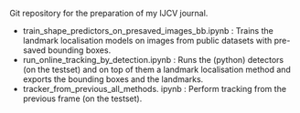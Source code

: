 Git repository for the preparation of my IJCV journal.


* train_shape_predictors_on_presaved_images_bb.ipynb : Trains the landmark localisation models on images from public datasets with pre-saved bounding boxes.
* run_online_tracking_by_detection.ipynb : Runs the (python) detectors (on the testset) and on top of them a landmark localisation method and exports the bounding boxes and the landmarks. 
* tracker_from_previous_all_methods. ipynb : Perform tracking from the previous frame (on the testset). 
 
